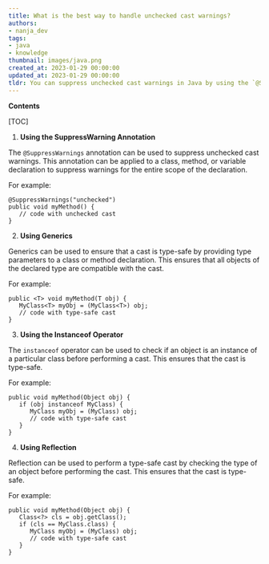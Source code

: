 ```yaml
---
title: What is the best way to handle unchecked cast warnings?
authors:
- nanja_dev
tags:
- java
- knowledge
thumbnail: images/java.png
created_at: 2023-01-29 00:00:00
updated_at: 2023-01-29 00:00:00
tldr: You can suppress unchecked cast warnings in Java by using the `@SuppressWarnings(`unchecked`)` annotation.
---
```


**Contents**

[TOC]

1. **Using the SuppressWarning Annotation**

The `@SuppressWarnings` annotation can be used to suppress unchecked cast warnings. This annotation can be applied to a class, method, or variable declaration to suppress warnings for the entire scope of the declaration.

For example:

```
@SuppressWarnings("unchecked")
public void myMethod() {
   // code with unchecked cast
}
```

2. **Using Generics**

Generics can be used to ensure that a cast is type-safe by providing type parameters to a class or method declaration. This ensures that all objects of the declared type are compatible with the cast.

For example:

```
public <T> void myMethod(T obj) {
   MyClass<T> myObj = (MyClass<T>) obj;
   // code with type-safe cast
}
```

3. **Using the Instanceof Operator**

The `instanceof` operator can be used to check if an object is an instance of a particular class before performing a cast. This ensures that the cast is type-safe.

For example:

```
public void myMethod(Object obj) {
   if (obj instanceof MyClass) {
      MyClass myObj = (MyClass) obj;
      // code with type-safe cast
   }
}
```

4. **Using Reflection**

Reflection can be used to perform a type-safe cast by checking the type of an object before performing the cast. This ensures that the cast is type-safe.

For example:

```
public void myMethod(Object obj) {
   Class<?> cls = obj.getClass();
   if (cls == MyClass.class) {
      MyClass myObj = (MyClass) obj;
      // code with type-safe cast
   }
}
```
